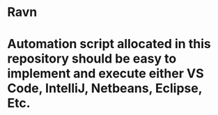 # Ravn

# Automation script allocated in this repository should be easy to implement and execute either VS Code, IntelliJ, Netbeans, Eclipse, Etc.
#
